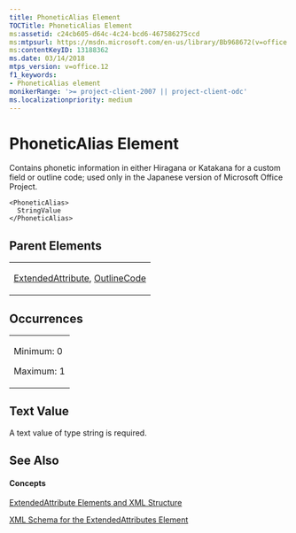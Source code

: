 ```yaml
---
title: PhoneticAlias Element
TOCTitle: PhoneticAlias Element
ms:assetid: c24cb605-d64c-4c24-bcd6-467586275ccd
ms:mtpsurl: https://msdn.microsoft.com/en-us/library/Bb968672(v=office.12)
ms:contentKeyID: 13188362
ms.date: 03/14/2018
mtps_version: v=office.12
f1_keywords:
- PhoneticAlias element
monikerRange: '>= project-client-2007 || project-client-odc'
ms.localizationpriority: medium
---
```


# PhoneticAlias Element




Contains phonetic information in either Hiragana or Katakana for a custom field or outline code; used only in the Japanese version of Microsoft Office Project.

    <PhoneticAlias>
      StringValue
    </PhoneticAlias>

## Parent Elements

<table>
<colgroup>
<col style="width: 100%" />
</colgroup>
<tbody>
<tr class="odd">
<td><p><a href="extendedattribute-element.md">ExtendedAttribute</a>, <a href="outlinecode-element.md">OutlineCode</a></p></td>
</tr>
</tbody>
</table>

## Occurrences

<table>
<colgroup>
<col style="width: 100%" />
</colgroup>
<tbody>
<tr class="odd">
<td><p>Minimum: 0</p>
<p>Maximum: 1</p></td>
</tr>
</tbody>
</table>

## Text Value

A text value of type string is required.

## See Also

#### Concepts

[ExtendedAttribute Elements and XML Structure](extendedattribute-elements-and-xml-structure.md)

[XML Schema for the ExtendedAttributes Element](xml-schema-for-the-extendedattributes-element.md)

